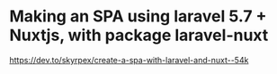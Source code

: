 # Making an SPA using laravel 5.7 + Nuxtjs, with package laravel-nuxt
https://dev.to/skyrpex/create-a-spa-with-laravel-and-nuxt--54k